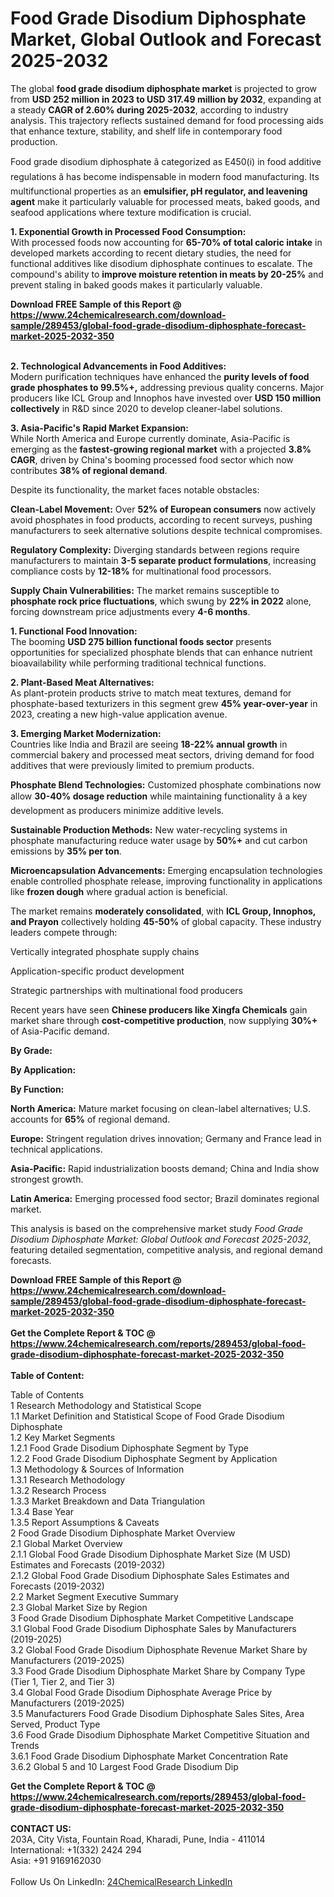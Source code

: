 <h1>Food Grade Disodium Diphosphate Market, Global Outlook and Forecast 2025-2032</h1><p>The global <strong>food grade disodium diphosphate market</strong> is projected to grow from <strong>USD 252 million in 2023 to USD 317.49 million by 2032</strong>, expanding at a steady <strong>CAGR of 2.60% during 2025-2032</strong>, according to industry analysis. This trajectory reflects sustained demand for food processing aids that enhance texture, stability, and shelf life in contemporary food production.</p><p>Food grade disodium diphosphate â categorized as E450(i) in food additive regulations â has become indispensable in modern food manufacturing. Its multifunctional properties as an <strong>emulsifier, pH regulator, and leavening agent</strong> make it particularly valuable for processed meats, baked goods, and seafood applications where texture modification is crucial.</p><p><strong>1. Exponential Growth in Processed Food Consumption:</strong><br>
With processed foods now accounting for <strong>65-70% of total caloric intake</strong> in developed markets according to recent dietary studies, the need for functional additives like disodium diphosphate continues to escalate. The compound's ability to <strong>improve moisture retention in meats by 20-25%</strong> and prevent staling in baked goods makes it particularly valuable.</p><div><b>Download FREE Sample of this Report @ 
            <a href="https://www.24chemicalresearch.com/download-sample/289453/global-food-grade-disodium-diphosphate-forecast-market-2025-2032-350">
            https://www.24chemicalresearch.com/download-sample/289453/global-food-grade-disodium-diphosphate-forecast-market-2025-2032-350</a></b></div><br><p><strong>2. Technological Advancements in Food Additives:</strong><br>
Modern purification techniques have enhanced the <strong>purity levels of food grade phosphates to 99.5%+,</strong> addressing previous quality concerns. Major producers like ICL Group and Innophos have invested over <strong>USD 150 million collectively</strong> in R&amp;D since 2020 to develop cleaner-label solutions.</p><p><strong>3. Asia-Pacific's Rapid Market Expansion:</strong><br>
While North America and Europe currently dominate, Asia-Pacific is emerging as the <strong>fastest-growing regional market</strong> with a projected <strong>3.8% CAGR</strong>, driven by China's booming processed food sector which now contributes <strong>38% of regional demand</strong>.</p><p>Despite its functionality, the market faces notable obstacles:</p><p><strong>Clean-Label Movement:</strong> Over <strong>52% of European consumers</strong> now actively avoid phosphates in food products, according to recent surveys, pushing manufacturers to seek alternative solutions despite technical compromises.</p><p><strong>Regulatory Complexity:</strong> Diverging standards between regions require manufacturers to maintain <strong>3-5 separate product formulations</strong>, increasing compliance costs by <strong>12-18%</strong> for multinational food processors.</p><p><strong>Supply Chain Vulnerabilities:</strong> The market remains susceptible to <strong>phosphate rock price fluctuations</strong>, which swung by <strong>22% in 2022</strong> alone, forcing downstream price adjustments every <strong>4-6 months</strong>.</p><p><strong>1. Functional Food Innovation:</strong><br>
The booming <strong>USD 275 billion functional foods sector</strong> presents opportunities for specialized phosphate blends that can enhance nutrient bioavailability while performing traditional technical functions.</p><p><strong>2. Plant-Based Meat Alternatives:</strong><br>
As plant-protein products strive to match meat textures, demand for phosphate-based texturizers in this segment grew <strong>45% year-over-year</strong> in 2023, creating a new high-value application avenue.</p><p><strong>3. Emerging Market Modernization:</strong><br>
Countries like India and Brazil are seeing <strong>18-22% annual growth</strong> in commercial bakery and processed meat sectors, driving demand for food additives that were previously limited to premium products.</p><p><strong>Phosphate Blend Technologies:</strong> Customized phosphate combinations now allow <strong>30-40% dosage reduction</strong> while maintaining functionality â a key development as producers minimize additive levels.</p><p><strong>Sustainable Production Methods:</strong> New water-recycling systems in phosphate manufacturing reduce water usage by <strong>50%+</strong> and cut carbon emissions by <strong>35% per ton</strong>.</p><p><strong>Microencapsulation Advancements:</strong> Emerging encapsulation technologies enable controlled phosphate release, improving functionality in applications like <strong>frozen dough</strong> where gradual action is beneficial.</p><p>The market remains <strong>moderately consolidated</strong>, with <strong>ICL Group, Innophos, and Prayon</strong> collectively holding <strong>45-50%</strong> of global capacity. These industry leaders compete through:</p><p>Vertically integrated phosphate supply chains</p><p>Application-specific product development</p><p>Strategic partnerships with multinational food producers</p><p>Recent years have seen <strong>Chinese producers like Xingfa Chemicals</strong> gain market share through <strong>cost-competitive production</strong>, now supplying <strong>30%+</strong> of Asia-Pacific demand.</p><p><strong>By Grade:</strong></p><p><strong>By Application:</strong></p><p><strong>By Function:</strong></p><p><strong>North America:</strong> Mature market focusing on clean-label alternatives; U.S. accounts for <strong>65%</strong> of regional demand.</p><p><strong>Europe:</strong> Stringent regulation drives innovation; Germany and France lead in technical applications.</p><p><strong>Asia-Pacific:</strong> Rapid industrialization boosts demand; China and India show strongest growth.</p><p><strong>Latin America:</strong> Emerging processed food sector; Brazil dominates regional market.</p><p>This analysis is based on the comprehensive market study <em>Food Grade Disodium Diphosphate Market: Global Outlook and Forecast 2025-2032</em>, featuring detailed segmentation, competitive analysis, and regional demand forecasts.</p><div><b>Download FREE Sample of this Report @ 
            <a href="https://www.24chemicalresearch.com/download-sample/289453/global-food-grade-disodium-diphosphate-forecast-market-2025-2032-350">
            https://www.24chemicalresearch.com/download-sample/289453/global-food-grade-disodium-diphosphate-forecast-market-2025-2032-350</a></b></div><br><div><b>Get the Complete Report & TOC @ 
            <a href="https://www.24chemicalresearch.com/reports/289453/global-food-grade-disodium-diphosphate-forecast-market-2025-2032-350">
            https://www.24chemicalresearch.com/reports/289453/global-food-grade-disodium-diphosphate-forecast-market-2025-2032-350</a></b></div><br>
            <b>Table of Content:</b><p>Table of Contents<br />
1 Research Methodology and Statistical Scope<br />
1.1 Market Definition and Statistical Scope of Food Grade Disodium Diphosphate<br />
1.2 Key Market Segments<br />
1.2.1 Food Grade Disodium Diphosphate Segment by Type<br />
1.2.2 Food Grade Disodium Diphosphate Segment by Application<br />
1.3 Methodology & Sources of Information<br />
1.3.1 Research Methodology<br />
1.3.2 Research Process<br />
1.3.3 Market Breakdown and Data Triangulation<br />
1.3.4 Base Year<br />
1.3.5 Report Assumptions & Caveats<br />
2 Food Grade Disodium Diphosphate Market Overview<br />
2.1 Global Market Overview<br />
2.1.1 Global Food Grade Disodium Diphosphate Market Size (M USD) Estimates and Forecasts (2019-2032)<br />
2.1.2 Global Food Grade Disodium Diphosphate Sales Estimates and Forecasts (2019-2032)<br />
2.2 Market Segment Executive Summary<br />
2.3 Global Market Size by Region<br />
3 Food Grade Disodium Diphosphate Market Competitive Landscape<br />
3.1 Global Food Grade Disodium Diphosphate Sales by Manufacturers (2019-2025)<br />
3.2 Global Food Grade Disodium Diphosphate Revenue Market Share by Manufacturers (2019-2025)<br />
3.3 Food Grade Disodium Diphosphate Market Share by Company Type (Tier 1, Tier 2, and Tier 3)<br />
3.4 Global Food Grade Disodium Diphosphate Average Price by Manufacturers (2019-2025)<br />
3.5 Manufacturers Food Grade Disodium Diphosphate Sales Sites, Area Served, Product Type<br />
3.6 Food Grade Disodium Diphosphate Market Competitive Situation and Trends<br />
3.6.1 Food Grade Disodium Diphosphate Market Concentration Rate<br />
3.6.2 Global 5 and 10 Largest Food Grade Disodium Dip</p><div><b>Get the Complete Report & TOC @ 
            <a href="https://www.24chemicalresearch.com/reports/289453/global-food-grade-disodium-diphosphate-forecast-market-2025-2032-350">
            https://www.24chemicalresearch.com/reports/289453/global-food-grade-disodium-diphosphate-forecast-market-2025-2032-350</a></b></div><br><b>CONTACT US:</b><br>
            203A, City Vista, Fountain Road, Kharadi, Pune, India - 411014<br>
            International: +1(332) 2424 294<br>
            Asia: +91 9169162030 <br><br>
            Follow Us On LinkedIn: <a href="https://www.linkedin.com/company/24chemicalresearch/">24ChemicalResearch LinkedIn</a>